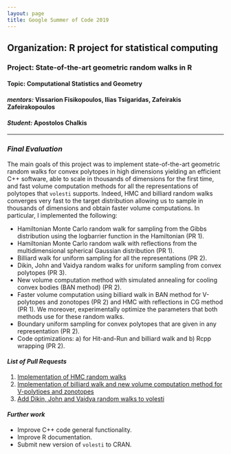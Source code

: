 ```yaml
---
layout: page
title: Google Summer of Code 2019
---  
```

  
## <span style="text-align:center;">Organization:  R project for statistical computing  
### <span style="text-align:center;">Project: State-of-the-art geometric random walks in R
#### <span style="text-align:center;">Topic:  Computational Statistics and Geometry 
  
#### *mentors:* Vissarion Fisikopoulos, Ilias Tsigaridas, Zafeirakis Zafeirakopoulos  
#### *Student:* Apostolos Chalkis
  
---------------------------------------------------------------------------  
    
### *Final Evaluation*  

The main goals of this project was to implement state-of-the-art geometric random walks for convex polytopes in high dimensions yielding an efficient C++ software, able to scale in thousands of dimensions for the first time, and fast volume computation methods for all the representations of polytopes that `volesti` supports. Indeed, HMC and billiard random walks converges very fast to the target distribution allowing us to sample in thousands of dimensions and obtain faster volume computations. In particular, I implemented the following:  
  
 - Hamiltonian Monte Carlo random walk for sampling from the Gibbs distribution using the logbarrier function in the Hamiltonian (PR 1).  
 - Hamiltonian Monte Carlo random walk with reflections from the multidimensional spherical Gaussian distribution (PR 1).  
 - Billiard walk for uniform sampling for all the representations (PR 2).  
 - Dikin, John and Vaidya random walks for uniform sampling from convex polytopes (PR 3).  
 - New volume computation method with simulated annealing for cooling convex bodies (BAN method) (PR 2).  
 - Faster volume computation using billiard walk in BAN method for V-polytopes and zonotopes (PR 2) and HMC with reflections in CG method (PR 1). We moreover, experimentally optimize the parameters that both methods use for these random walks.  
 - Boundary uniform sampling for convex polytopes that are given in any representation (PR 2).  
 - Code optimizations: a) for Hit-and-Run and billiard walk and b) Rcpp wrapping (PR 2).

#### *List of Pull Requests*  
 1. [Implementation of HMC random walks](https://github.com/GeomScale/volume_approximation/pull/38)  
 2. [Implementation of billiard walk and new volume computation method for V-polytioes and zonotopes](https://github.com/GeomScale/volume_approximation/pull/31)  
 3. [Add Dikin, John and Vaidya random walks to volesti](https://github.com/GeomScale/volume_approximation/pull/39)  
   
#### *Further work*  
 - Improve C++ code general functionality.  
 - Improve R documentation.  
 - Submit new version of `volesti` to CRAN.  
